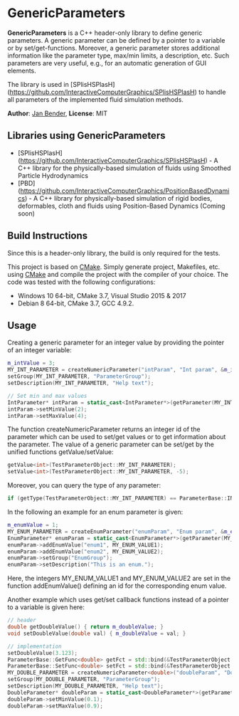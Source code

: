 # GenericParameters

**GenericParameters** is a C++ header-only library to define generic parameters. A generic parameter can be defined by a pointer to a variable or by set/get-functions. Moreover, a generic parameter stores additional information like the parameter type, max/min limits, a description, etc. Such parameters are very useful, e.g., for an automatic generation of GUI elements. 

The library is used in [SPlisHSPlasH] (https://github.com/InteractiveComputerGraphics/SPlisHSPlasH) to handle all parameters of the implemented fluid simulation methods. 

**Author**: [Jan Bender](http://www.interactive-graphics.de), **License**: MIT

## Libraries using GenericParameters
* [SPlisHSPlasH] (https://github.com/InteractiveComputerGraphics/SPlisHSPlasH) - A C++ library for the physically-based simulation of fluids using Smoothed Particle Hydrodynamics 
* [PBD] (https://github.com/InteractiveComputerGraphics/PositionBasedDynamics) - A C++ library for physically-based simulation of rigid bodies, deformables, cloth and fluids using Position-Based Dynamics (Coming soon)


## Build Instructions

Since this is a header-only library, the build is only required for the tests. 

This project is based on [CMake](https://cmake.org/). Simply generate project, Makefiles, etc. using [CMake](https://cmake.org/) and compile the project with the compiler of your choice. The code was tested with the following configurations:
- Windows 10 64-bit, CMake 3.7, Visual Studio 2015 & 2017
- Debian 8 64-bit, CMake 3.7, GCC 4.9.2.

## Usage
Creating a generic parameter for an integer value by providing the pointer of an integer variable:
```c++
m_intValue = 3;
MY_INT_PARAMETER = createNumericParameter("intParam", "Int param", &m_intValue);
setGroup(MY_INT_PARAMETER, "ParameterGroup");
setDescription(MY_INT_PARAMETER, "Help text");

// Set min and max values
IntParameter* intParam = static_cast<IntParameter*>(getParameter(MY_INT_PARAMETER));
intParam->setMinValue(2);
intParam->setMaxValue(4);
```
The function createNumericParameter returns an integer id of the parameter which can be used to set/get values or to get information about the parameter.
The value of a generic parameter can be set/get by the unified functions getValue/setValue:
```c++
getValue<int>(TestParameterObject::MY_INT_PARAMETER);
setValue<int>(TestParameterObject::MY_INT_PARAMETER, -5);
```
Moreover, you can query the type of any parameter:
```c++
if (getType(TestParameterObject::MY_INT_PARAMETER) == ParameterBase::INT32)
```

In the following an example for an enum parameter is given:
```c++
m_enumValue = 1;
MY_ENUM_PARAMETER = createEnumParameter("enumParam", "Enum param", &m_enumValue);
EnumParameter* enumParam = static_cast<EnumParameter*>(getParameter(MY_ENUM_PARAMETER));
enumParam->addEnumValue("enum1", MY_ENUM_VALUE1);
enumParam->addEnumValue("enum2", MY_ENUM_VALUE2);
enumParam->setGroup("EnumGroup");
enumParam->setDescription("This is an enum.");
```	
Here, the integers MY_ENUM_VALUE1 and MY_ENUM_VALUE2 are set in the function addEnumValue() defining an id for the corresponding enum value.

Another example which uses get/set callback functions instead of a pointer to a variable is given here:
```c++
// header
double getDoubleValue() { return m_doubleValue; }
void setDoubleValue(double val) { m_doubleValue = val; }
```
```c++
// implementation
setDoubleValue(3.123);
ParameterBase::GetFunc<double> getFct = std::bind(&TestParameterObject::getDoubleValue, this);
ParameterBase::SetFunc<double> setFct = std::bind(&TestParameterObject::setDoubleValue, this, std::placeholders::_1);
MY_DOUBLE_PARAMETER = createNumericParameter<double>("doubleParam", "Double param", getFct, setFct);
setGroup(MY_DOUBLE_PARAMETER, "ParameterGroup");
setDescription(MY_DOUBLE_PARAMETER, "Help text");
DoubleParameter* doubleParam = static_cast<DoubleParameter*>(getParameter(MY_DOUBLE_PARAMETER));
doubleParam->setMinValue(0.1);
doubleParam->setMaxValue(0.9);
```	